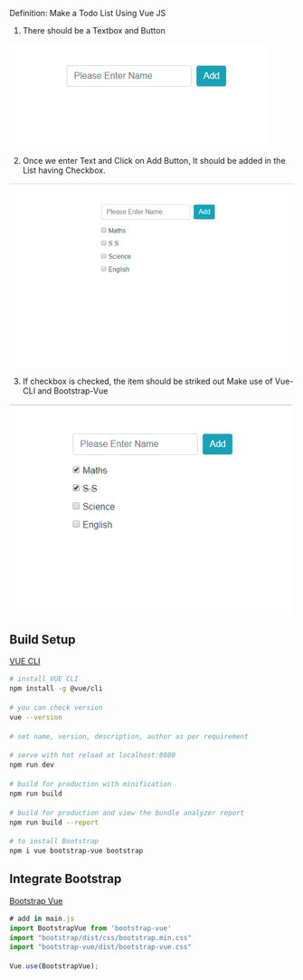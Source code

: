Definition: 
Make a Todo List Using Vue JS
1. There should be a Textbox and Button

![alt text](https://github.com/poojathakor/TodoListUsingVue/blob/master/todoNormal/a.png)

2. Once we enter Text and Click on Add Button, It should be added in the List having Checkbox.

![alt text](https://github.com/poojathakor/TodoListUsingVue/blob/master/todoNormal/b.png)

3. If checkbox is checked, the item should be striked out
Make use of Vue-CLI and Bootstrap-Vue

![alt text](https://github.com/poojathakor/TodoListUsingVue/blob/master/todoNormal/c.png)

## Build Setup
[VUE CLI](https://cli.vuejs.org/guide/installation.html)

``` bash
# install VUE CLI
npm install -g @vue/cli

# you can check version
vue --version

# set name, version, description, author as per requirement

# serve with hot reload at localhost:8080
npm run dev

# build for production with minification
npm run build

# build for production and view the bundle analyzer report
npm run build --report

# to install Bootstrap
npm i vue bootstrap-vue bootstrap
```

## Integrate Bootstrap
[Bootstrap Vue](https://bootstrap-vue.js.org/docs)
``` js
# add in main.js
import BootstrapVue from 'bootstrap-vue'
import "bootstrap/dist/css/bootstrap.min.css"
import "bootstrap-vue/dist/bootstrap-vue.css"
 
Vue.use(BootstrapVue);

```

